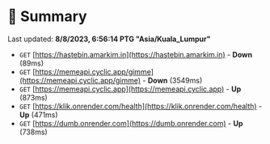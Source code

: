 # 📖 Summary
Last updated: **8/8/2023, 6:56:14 PTG "Asia/Kuala_Lumpur"**

- `GET` [https://hastebin.amarkim.in](https://hastebin.amarkim.in) - **Down** (89ms)
- `GET` [https://memeapi.cyclic.app/gimme](https://memeapi.cyclic.app/gimme) - **Down** (3549ms)
- `GET` [https://memeapi.cyclic.app](https://memeapi.cyclic.app) - **Up** (873ms)
- `GET` [https://klik.onrender.com/health](https://klik.onrender.com/health) - **Up** (471ms)
- `GET` [https://dumb.onrender.com](https://dumb.onrender.com) - **Up** (738ms)
